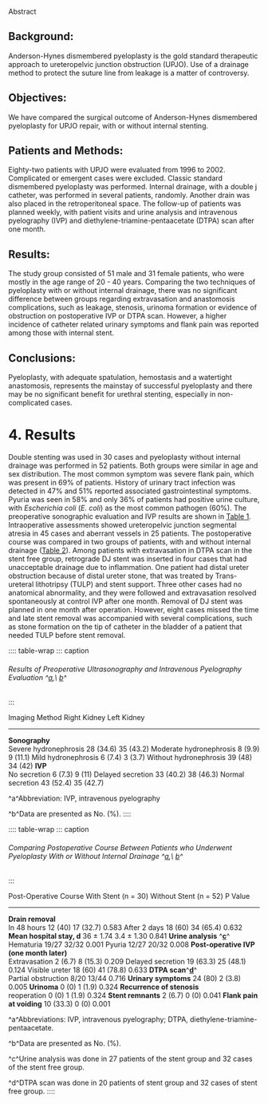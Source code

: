 Abstract

## Background:

Anderson-Hynes dismembered pyeloplasty is the gold standard therapeutic
approach to ureteropelvic junction obstruction (UPJO). Use of a drainage
method to protect the suture line from leakage is a matter of
controversy.

## Objectives:

We have compared the surgical outcome of Anderson-Hynes dismembered
pyeloplasty for UPJO repair, with or without internal stenting.

## Patients and Methods:

Eighty-two patients with UPJO were evaluated from 1996 to 2002.
Complicated or emergent cases were excluded. Classic standard
dismembered pyeloplasty was performed. Internal drainage, with a double
j catheter, was performed in several patients, randomly. Another drain
was also placed in the retroperitoneal space. The follow-up of patients
was planned weekly, with patient visits and urine analysis and
intravenous pyelography (IVP) and diethylene-triamine-pentaacetate
(DTPA) scan after one month.

## Results:

The study group consisted of 51 male and 31 female patients, who were
mostly in the age range of 20 - 40 years. Comparing the two techniques
of pyeloplasty with or without internal drainage, there was no
significant difference between groups regarding extravasation and
anastomosis complications, such as leakage, stenosis, urinoma formation
or evidence of obstruction on postoperative IVP or DTPA scan. However, a
higher incidence of catheter related urinary symptoms and flank pain was
reported among those with internal stent.

## Conclusions:

Pyeloplasty, with adequate spatulation, hemostasis and a watertight
anastomosis, represents the mainstay of successful pyeloplasty and there
may be no significant benefit for urethral stenting, especially in
non-complicated cases.

# 4. Results

Double stenting was used in 30 cases and pyeloplasty without internal
drainage was performed in 52 patients. Both groups were similar in age
and sex distribution. The most common symptom was severe flank pain,
which was present in 69% of patients. History of urinary tract infection
was detected in 47% and 51% reported associated gastrointestinal
symptoms. Pyuria was seen in 58% and only 36% of patients had positive
urine culture, with *Escherichia coli* (*E. coli*) as the most common
pathogen (60%). The preoperative sonographic evaluation and IVP results
are shown in [Table 1](#). Intraoperative assessments showed
ureteropelvic junction segmental atresia in 45 cases and aberrant
vessels in 25 patients. The postoperative course was compared in two
groups of patients, with and without internal drainage ([Table 2](#)).
Among patients with extravasation in DTPA scan in the stent free group,
retrograde DJ stent was inserted in four cases that had unacceptable
drainage due to inflammation. One patient had distal ureter obstruction
because of distal ureter stone, that was treated by Trans-ureteral
lithotripsy (TULP) and stent support. Three other cases had no
anatomical abnormality, and they were followed and extravasation
resolved spontaneously at control IVP after one month. Removal of DJ
stent was planned in one month after operation. However, eight cases
missed the time and late stent removal was accompanied with several
complications, such as stone formation on the tip of catheter in the
bladder of a patient that needed TULP before stent removal.

:::: table-wrap
::: caption
###### Results of Preoperative Ultrasonography and Intravenous Pyelography Evaluation ^[a](#),\ [b](#)^
:::

  Imaging Method            Right Kidney   Left Kidney
  ------------------------- -------------- -------------
  **Sonography**                           
  Severe hydronephrosis     28 (34.6)      35 (43.2)
  Moderate hydronephrosis   8 (9.9)        9 (11.1)
  Mild hydronephrosis       6 (7.4)        3 (3.7)
  Without hydronephrosis    39 (48)        34 (42)
  **IVP**                                  
  No secretion              6 (7.3)        9 (11)
  Delayed secretion         33 (40.2)      38 (46.3)
  Normal secretion          43 (52.4)      35 (42.7)

^a^Abbreviation: IVP, intravenous pyelography

^b^Data are presented as No. (%).
::::

:::: table-wrap
::: caption
###### Comparing Postoperative Course Between Patients who Underwent Pyeloplasty With or Without Internal Drainage ^[a](#),\ [b](#)^
:::

  Post-Operative Course                      With Stent (n = 30)   Without Stent (n = 52)   P Value
  ------------------------------------------ --------------------- ------------------------ ---------
  **Drain removal**                                                                         
  In 48 hours                                12 (40)               17 (32.7)                0.583
  After 2 days                               18 (60)               34 (65.4)                0.632
  **Mean hospital stay, d**                  36 ± 1.74             3.4 ± 1.30               0.841
  **Urine analysis** ^**[c](#)**^                                                           
  Hematuria                                  19/27                 32/32                    0.001
  Pyuria                                     12/27                 20/32                    0.008
  **Post-operative IVP (one month later)**                                                  
  Extravasation                              2 (6.7)               8 (15.3)                 0.209
  Delayed secretion                          19 (63.3)             25 (48.1)                0.124
  Visible ureter                             18 (60)               41 (78.8)                0.633
  **DTPA scan**^**[d](#)**^                                                                 
  Partial obstruction                        8/20                  13/44                    0.716
  **Urinary symptoms**                       24 (80)               2 (3.8)                  0.005
  **Urinoma**                                0 (0)                 1 (1.9)                  0.324
  **Recurrence of stenosis**                                                                
  reoperation                                0 (0)                 1 (1.9)                  0.324
  **Stent remnants**                         2 (6.7)               0 (0)                    0.041
  **Flank pain at voiding**                  10 (33.3)             0 (0)                    0.001

^a^Abbreviations: IVP, intravenous pyelography; DTPA,
diethylene-triamine-pentaacetate.

^b^Data are presented as No. (%).

^c^Urine analysis was done in 27 patients of the stent group and 32
cases of the stent free group.

^d^DTPA scan was done in 20 patients of stent group and 32 cases of
stent free group.
::::
